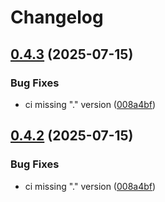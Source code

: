 # Changelog

## [0.4.3](https://github.com/tansu-io/tansu/compare/v0.4.2...v0.4.3) (2025-07-15)


### Bug Fixes

* ci missing "." version ([008a4bf](https://github.com/tansu-io/tansu/commit/008a4bff1a86b5736d9e1c4433220a76b39a8f28))

## [0.4.2](https://github.com/tansu-io/tansu/compare/tansu-otel-v0.4.1...tansu-otel-v0.4.2) (2025-07-15)


### Bug Fixes

* ci missing "." version ([008a4bf](https://github.com/tansu-io/tansu/commit/008a4bff1a86b5736d9e1c4433220a76b39a8f28))
